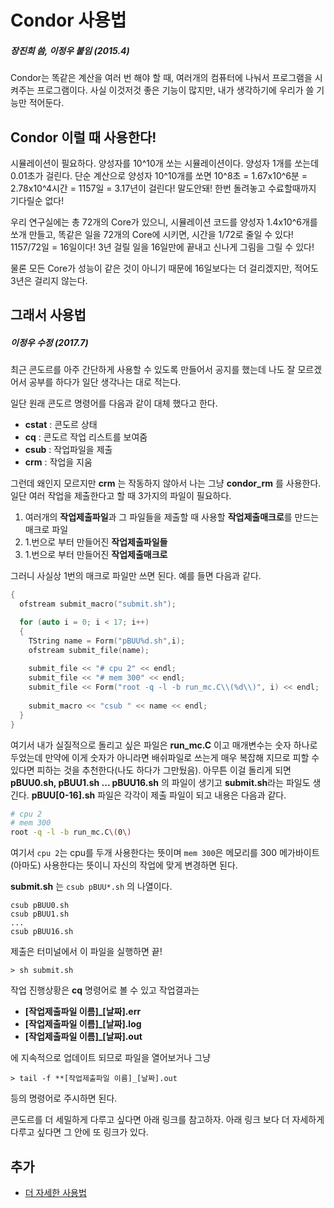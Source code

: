 Condor 사용법
===========
##### 장진희 씀, 이정우 붙임 (2015.4)

Condor는 똑같은 계산을 여러 번 해야 할 때, 여러개의 컴퓨터에 나눠서 프로그램을 시켜주는 프로그램이다.
사실 이것저것 좋은 기능이 많지만, 내가 생각하기에 우리가 쓸 기능만 적어둔다.

## Condor 이럴 때 사용한다!

시뮬레이션이 필요하다. 양성자를 10^10개 쏘는 시뮬레이션이다. 양성자 1개를 쏘는데 0.01초가 걸린다.
단순 계산으로 양성자 10^10개를 쏘면 10^8초 = 1.67x10^6분 = 2.78x10^4시간 = 1157일 = 3.17년이 걸린다! 말도안돼! 한번 돌려놓고 수료할때까지 기다릴순 없다!

우리 연구실에는 총 72개의 Core가 있으니, 시뮬레이션 코드를 양성자 1.4x10^6개를 쏘개 만들고, 똑같은 일을 72개의 Core에 시키면, 시간을 1/72로 줄일 수 있다! 1157/72일 = 16일이다! 3년 걸릴 일을 16일만에 끝내고 신나게 그림을 그릴 수 있다!

물론 모든 Core가 성능이 같은 것이 아니기 때문에 16일보다는 더 걸리겠지만, 적어도 3년은 걸리지 않는다.

## 그래서 사용법
##### 이정우 수정 (2017.7)

최근 콘도르를 아주 간단하게 사용할 수 있도록 만들어서 공지를 했는데 나도 잘 모르겠어서 공부를 하다가 일단 생각나는 대로 적는다.

일단 원래 콘도르 명령어를 다음과 같이 대체 했다고 한다.

+ __cstat__ : 콘도르 상태
+ __cq__ : 콘도르 작업 리스트를 보여줌
+ __csub__ : 작업파일을 제출
+ __crm__ : 작업을 지움

그런데 왜인지 모르지만 **crm** 는 작동하지 않아서 나는 그냥 **condor_rm** 를 사용한다.
일단 여러 작업을 제출한다고 할 때 3가지의 파일이 필요하다.

1. 여러개의 **작업제출파일**과 그 파일들을 제출할 때 사용할 **작업제출매크로**를 만드는 매크로 파일
2. 1.번으로 부터 만들어진 **작업제출파일들**
3. 1.번으로 부터 만들어진 **작업제출매크로**

그러니 사실상 1번의 매크로 파일만 쓰면 된다. 예를 들면 다음과 같다.

```c++
{
  ofstream submit_macro("submit.sh");

  for (auto i = 0; i < 17; i++) 
  { 
    TString name = Form("pBUU%d.sh",i);
    ofstream submit_file(name);
    
    submit_file << "# cpu 2" << endl;
    submit_file << "# mem 300" << endl;
    submit_file << Form("root -q -l -b run_mc.C\\(%d\\)", i) << endl;
    
    submit_macro << "csub " << name << endl;
  }
}
```

여기서 내가 실질적으로 돌리고 싶은 파일은 **run_mc.C** 이고 매개변수는 숫자 하나로 두었는데 만약에 이게 숫자가 아니라면 배쉬파일로 쓰는게 매우 복잡해 지므로 피할 수 있다면 피하는 것을 추천한다(나도 하다가 그만뒀음). 아무튼 이걸 돌리게 되면 **pBUU0.sh, pBUU1.sh ... pBUU16.sh** 의 파일이 생기고 **submit.sh**라는 파일도 생긴다. **pBUU[0-16].sh** 파일은 각각이 제출 파일이 되고 내용은 다음과 같다.

```bash
# cpu 2
# mem 300
root -q -l -b run_mc.C\(0\)
```

여기서 `cpu 2`는 cpu를 두개 사용한다는 뜻이며 `mem 300`은 메모리를 300 메가바이트(아마도) 사용한다는 뜻이니 자신의 작업에 맞게 변경하면 된다.

**submit.sh** 는 `csub pBUU*.sh` 의 나열이다.
```
csub pBUU0.sh
csub pBUU1.sh
...
csub pBUU16.sh
```
제출은 터미널에서 이 파일을 실행하면 끝!
```
> sh submit.sh
```
작업 진행상황은 **cq** 명령어로 볼 수 있고
작업결과는 
+ **[작업제출파일 이름]_[날짜].err**
+ **[작업제출파일 이름]_[날짜].log**
+ **[작업제출파일 이름]_[날짜].out**

에 지속적으로 업데이트 되므로 파일을 열어보거나 그냥 

```
> tail -f **[작업제출파일 이름]_[날짜].out
```
등의 명령어로 주시하면 된다.

콘도르를 더 세밀하게 다루고 싶다면 아래 링크를 참고하자.
아래 링크 보다 더 자세하게 다루고 싶다면 그 안에 또 링크가 있다.

## 추가
+ [더 자세한 사용법](https://github.com/KUNPL/condor/blob/master/condor_submit.md)

